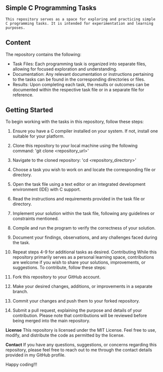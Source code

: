 **Simple C Programming Tasks**
---------
	This repository serves as a space for exploring and practicing simple C programming tasks. It is intended for experimentation and learning purposes.

**Content**
-------
The repository contains the following:

- Task Files: Each programming task is organized into separate files, allowing for focused exploration and understanding.
- Documentation: Any relevant documentation or instructions pertaining to the tasks can be found in the corresponding directories or files.
- Results: Upon completing each task, the results or outcomes can be documented within the respective task file or in a separate file for reference.

**Getting Started**
--------
To begin working with the tasks in this repository, follow these steps:
1. Ensure you have a C compiler installed on your system. If not, install one suitable for your platform.
2. Clone this repository to your local machine using the following command:
	'git clone <repository_url>'
3. Navigate to the cloned repository:
	'cd <repository_directory>'
4. Choose a task you wish to work on and locate the corresponding file or directory.

5. Open the task file using a text editor or an integrated development environment (IDE) with C support.

6. Read the instructions and requirements provided in the task file or directory.

7. Implement your solution within the task file, following any guidelines or constraints mentioned.

8. Compile and run the program to verify the correctness of your solution.

9. Document your findings, observations, and any challenges faced during the task.

10. Repeat steps 4-9 for additional tasks as desired.
Contributing
While this repository primarily serves as a personal learning space, contributions are welcome if you wish to share your solutions, improvements, or suggestions. To contribute, follow these steps:

1. Fork this repository to your GitHub account.
2. Make your desired changes, additions, or improvements in a separate branch.
3. Commit your changes and push them to your forked repository.
4. Submit a pull request, explaining the purpose and details of your contribution.
Please note that contributions will be reviewed before being merged into the main repository.

**License**
This repository is licensed under the MIT License. Feel free to use, modify, and distribute the code as permitted by the license.

**Contact**
If you have any questions, suggestions, or concerns regarding this repository, please feel free to reach out to me through the contact details provided in my GitHub profile.

Happy coding!!!

